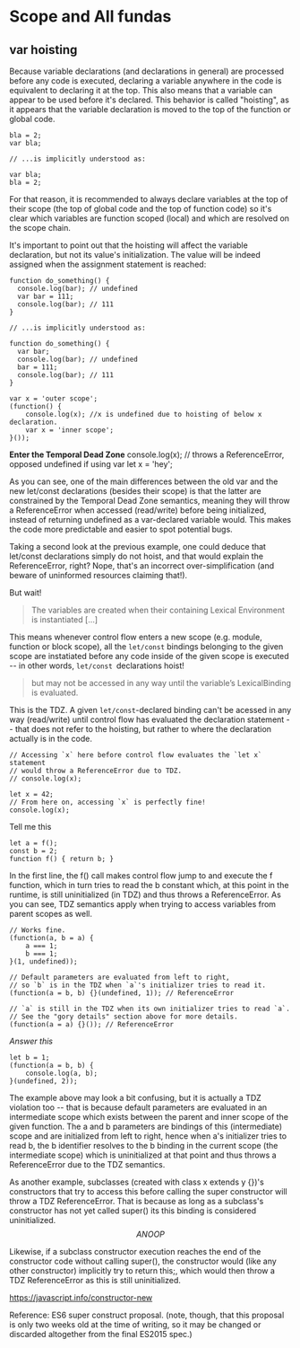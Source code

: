 # Scope and All fundas

## var hoisting

Because variable declarations (and declarations in general) are processed before any code is executed, declaring a variable anywhere in the code is equivalent to declaring it at the top.
This also means that a variable can appear to be used before it's declared.
This behavior is called "hoisting", as it appears that the variable declaration is moved to the top of the function or global code.

```
bla = 2;
var bla;

// ...is implicitly understood as:

var bla;
bla = 2;
```

For that reason, it is recommended to always declare variables at the top of their scope (the top of global code and the top of function code) so it's clear which variables are function scoped (local) and which are resolved on the scope chain.

It's important to point out that the hoisting will affect the variable declaration, but not its value's initialization. The value will be indeed assigned when the assignment statement is reached:

```
function do_something() {
  console.log(bar); // undefined
  var bar = 111;
  console.log(bar); // 111
}

// ...is implicitly understood as:

function do_something() {
  var bar;
  console.log(bar); // undefined
  bar = 111;
  console.log(bar); // 111
}

```

```
var x = 'outer scope';
(function() {
    console.log(x); //x is undefined due to hoisting of below x declaration.
    var x = 'inner scope';
}());
```

**Enter the Temporal Dead Zone**
console.log(x); // throws a ReferenceError, opposed undefined if using var
let x = 'hey';

As you can see, one of the main differences between the old var and the new let/const declarations (besides their scope) is that the latter are constrained by the Temporal Dead Zone semantics, meaning they will throw a ReferenceError when accessed (read/write) before being initialized, instead of returning undefined as a var-declared variable would. This makes the code more predictable and easier to spot potential bugs.


Taking a second look at the previous example, one could deduce that let/const declarations simply do not hoist, and that would explain the ReferenceError, right? Nope, that's an incorrect over-simplification (and beware of uninformed resources claiming that!).

But wait!
> The variables are created when their containing Lexical Environment is instantiated [...]

This means whenever control flow enters a new scope (e.g. module, function or block scope), all the `let/const` bindings belonging to the given scope are instatiated before any code inside of the given scope is executed -- in other words, `let/const `declarations hoist!

>  but may not be accessed in any way until the variable’s LexicalBinding is evaluated.

This is the TDZ. A given `let/const`-declared binding can't be acessed in any way (read/write) until control flow has evaluated the declaration statement -- that does not refer to the hoisting, but rather to where the declaration actually is in the code.

```
// Accessing `x` here before control flow evaluates the `let x` statement
// would throw a ReferenceError due to TDZ.
// console.log(x);

let x = 42;
// From here on, accessing `x` is perfectly fine!
console.log(x);
```

Tell me this

```
let a = f();
const b = 2;
function f() { return b; }
```

In the first line, the f() call makes control flow jump to and execute the f function, which in turn tries to read the b constant which, at this point in the runtime, is still uninitialized (in TDZ) and thus throws a ReferenceError. As you can see, TDZ semantics apply when trying to access variables from parent scopes as well.


```
// Works fine.
(function(a, b = a) {
    a === 1;
    b === 1;
}(1, undefined));

// Default parameters are evaluated from left to right,
// so `b` is in the TDZ when `a`'s initializer tries to read it.
(function(a = b, b) {}(undefined, 1)); // ReferenceError

// `a` is still in the TDZ when its own initializer tries to read `a`.
// See the "gory details" section above for more details.
(function(a = a) {}()); // ReferenceError
```

_Answer this_

```
let b = 1;
(function(a = b, b) {
    console.log(a, b);
}(undefined, 2));
```
The example above may look a bit confusing, but it is actually a TDZ violation too -- that is because default parameters are evaluated in an intermediate scope which exists between the parent and inner scope of the given function. The a and b parameters are bindings of this (intermediate) scope and are initialized from left to right, hence when a's initializer tries to read b, the b identifier resolves to the b binding in the current scope (the intermediate scope) which is uninitialized at that point and thus throws a ReferenceError due to the TDZ semantics.

As another example, subclasses (created with class x extends y {})'s constructors that try to access this before calling the super constructor will throw a TDZ ReferenceError. That is because as long as a subclass's constructor has not yet called super() its this binding is considered uninitialized. $$ANOOP$$

Likewise, if a subclass constructor execution reaches the end of the constructor code without calling super(), the constructor would (like any other constructor) implicitly try to return this;, which would then throw a TDZ ReferenceError as this is still uninitialized.

https://javascript.info/constructor-new

Reference: ES6 super construct proposal. (note, though, that this proposal is only two weeks old at the time of writing, so it may be changed or discarded altogether from the final ES2015 spec.)
